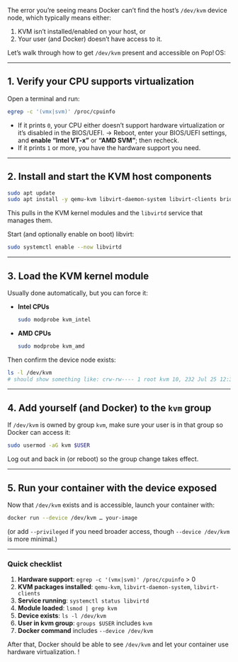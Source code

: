 The error you’re seeing means Docker can’t find the host’s `/dev/kvm` device node, which typically means either:

1. KVM isn’t installed/enabled on your host, or
2. Your user (and Docker) doesn’t have access to it.

Let’s walk through how to get `/dev/kvm` present and accessible on Pop! OS:

---

## 1. Verify your CPU supports virtualization

Open a terminal and run:

```bash
egrep -c '(vmx|svm)' /proc/cpuinfo
```

* If it prints `0`, your CPU either doesn’t support hardware virtualization or it’s disabled in the BIOS/UEFI.
  → Reboot, enter your BIOS/UEFI settings, and **enable “Intel VT‑x”** or **“AMD SVM”**; then recheck.
* If it prints `1` or more, you have the hardware support you need.

---

## 2. Install and start the KVM host components

```bash
sudo apt update
sudo apt install -y qemu-kvm libvirt-daemon-system libvirt-clients bridge-utils
```

This pulls in the KVM kernel modules and the `libvirtd` service that manages them.

Start (and optionally enable on boot) libvirt:

```bash
sudo systemctl enable --now libvirtd
```

---

## 3. Load the KVM kernel module

Usually done automatically, but you can force it:

* **Intel CPUs**

  ```bash
  sudo modprobe kvm_intel
  ```
* **AMD CPUs**

  ```bash
  sudo modprobe kvm_amd
  ```

Then confirm the device node exists:

```bash
ls -l /dev/kvm
# should show something like: crw-rw---- 1 root kvm 10, 232 Jul 25 12:34 /dev/kvm
```

---

## 4. Add yourself (and Docker) to the `kvm` group

If `/dev/kvm` is owned by group `kvm`, make sure your user is in that group so Docker can access it:

```bash
sudo usermod -aG kvm $USER
```

Log out and back in (or reboot) so the group change takes effect.

---

## 5. Run your container with the device exposed

Now that `/dev/kvm` exists and is accessible, launch your container with:

```bash
docker run --device /dev/kvm … your-image
```

(or add `--privileged` if you need broader access, though `--device /dev/kvm` is more minimal.)

---

### Quick checklist

1. **Hardware support**: `egrep -c '(vmx|svm)' /proc/cpuinfo` > 0
2. **KVM packages installed**: `qemu-kvm`, `libvirt-daemon-system`, `libvirt-clients`
3. **Service running**: `systemctl status libvirtd`
4. **Module loaded**: `lsmod | grep kvm`
5. **Device exists**: `ls -l /dev/kvm`
6. **User in kvm group**: `groups $USER` includes `kvm`
7. **Docker command** includes `--device /dev/kvm`

After that, Docker should be able to see `/dev/kvm` and let your container use hardware virtualization. !
